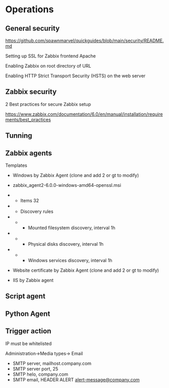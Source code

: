 # Operations


## General security

https://github.com/spawnmarvel/quickguides/blob/main/security/README.md

Setting up SSL for Zabbix frontend Apache

Enabling Zabbix on root directory of URL

Enabling HTTP Strict Transport Security (HSTS) on the web server


## Zabbix security

2 Best practices for secure Zabbix setup

https://www.zabbix.com/documentation/6.0/en/manual/installation/requirements/best_practices

## Tunning

## Zabbix agents

Templates

* Windows by Zabbix Agent (clone and add 2 or gt to modify)
* zabbix_agent2-6.0.0-windows-amd64-openssl.msi
* * Items 32
* * Discovery rules
* * * Mounted filesystem discovery, interval 1h
* * * Physical disks discovery, interval 1h
* * * Windows services discovery, interval 1h

* Website certificate by Zabbix Agent (clone and add 2 or gt to modify)
* IIS by Zabbix agent

## Script agent

## Python Agent

## Trigger action

IP must be whitelisted

Administration->Media types-> Email
* SMTP server, mailhost.company.com
* SMTP server port, 25
* SMTP helo, company.com
* SMTP email, HEADER ALERT <alert-message@company.com>



